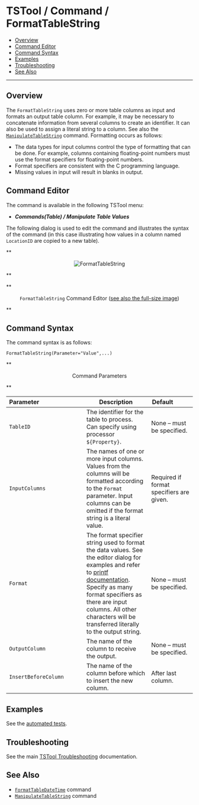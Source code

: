 # TSTool / Command / FormatTableString #

*   [Overview](#overview)
*   [Command Editor](#command-editor)
*   [Command Syntax](#command-syntax)
*   [Examples](#examples)
*   [Troubleshooting](#troubleshooting)
*   [See Also](#see-also)

-------------------------

## Overview ##

The `FormatTableString` uses zero or more table columns as input and formats an output table column.
For example, it may be necessary to concatenate information from several columns to create an identifier.
It can also be used to assign a literal string to a column.
See also the [`ManipulateTableString`](../ManipulateTableString/ManipulateTableString.md) command.
Formatting occurs as follows:

*   The data types for input columns control the type of formatting that can be done.
    For example, columns containing floating-point numbers must use the format specifiers for floating-point numbers.
*   Format specifiers are consistent with the C programming language.
*   Missing values in input will result in blanks in output.

## Command Editor ##

The command is available in the following TSTool menu:

*   ***Commands(Table) / Manipulate Table Values***

The following dialog is used to edit the command and illustrates the syntax of the command
(in this case illustrating how values in a column named `LocationID` are copied to a new table).  

**<p style="text-align: center;">
![FormatTableString](FormatTableString.png)
</p>**

**<p style="text-align: center;">
`FormatTableString` Command Editor (<a href="../FormatTableString.png">see also the full-size image</a>)
</p>**

## Command Syntax ##

The command syntax is as follows:

```text
FormatTableString(Parameter="Value",...)
```
**<p style="text-align: center;">
Command Parameters
</p>**

| **Parameter**&nbsp;&nbsp;&nbsp;&nbsp;&nbsp;&nbsp;&nbsp;&nbsp;&nbsp;&nbsp;&nbsp;&nbsp;&nbsp;&nbsp;&nbsp;&nbsp;&nbsp;&nbsp;&nbsp;&nbsp;&nbsp;&nbsp;&nbsp;&nbsp;&nbsp;&nbsp; | **Description** | **Default**&nbsp;&nbsp;&nbsp;&nbsp;&nbsp;&nbsp;&nbsp;&nbsp;&nbsp;&nbsp; |
| --------------|-----------------|----------------- |
|`TableID`|The identifier for the table to process.  Can specify using processor `${Property}`.|None – must be specified.|
|`InputColumns`|The names of one or more input columns.  Values from the columns will be formatted according to the `Format` parameter.  Input columns can be omitted if the format string is a literal value.|Required if format specifiers are given.|
|`Format`|The format specifier string used to format the data values.  See the editor dialog for examples and refer to [printf documentation](https://en.wikipedia.org/wiki/Printf_format_string).  Specify as many format specifiers as there are input columns.  All other characters will be transferred literally to the output string.|None – must be specified.|
|`OutputColumn`|The name of the column to receive the output.|None – must be specified.|
|`InsertBeforeColumn`|The name of the column before which to insert the new column.|After last column.|

## Examples ##

See the [automated tests](https://github.com/OpenCDSS/cdss-app-tstool-test/tree/master/test/commands/FormatTableString).

## Troubleshooting ##

See the main [TSTool Troubleshooting](../../troubleshooting/troubleshooting.md) documentation.

## See Also ##

*   [`FormatTableDateTime`](../FormatTableDateTime/FormatTableDateTime.md) command
*   [`ManipulateTableString`](../ManipulateTableString/ManipulateTableString.md) command
